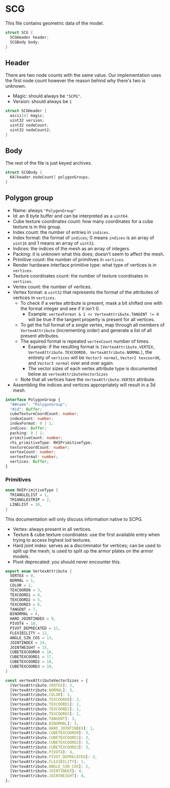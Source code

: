 # SCG

This file contains geometric data of the model.

```cpp
struct SCG {
  SCGHeader header;
  SCGBody body;
}
```

## Header

There are two node counts with the same value. Our implementation uses the first node count however the reason behind why there's two is unknown.

- Magic: should always be `"SCPG"`.
- Version: should always be `1`

```cpp
struct SCGHeader {
  ascii[4] magic;
  uint32 version;
  uint32 nodeCount;
  uint32 nodeCount2;
}
```

## Body

The rest of the file is just keyed archives.

```cpp
struct SCGBody {
  KA[header.nodeCount] polygonGroups;
}
```

## Polygon group

- Name: always `"PolygonGroup"`
- Id: an 8 byte buffer and can be interpreted as a `uint64`.
- Cube texture coordinates count: how many coordinates for a cube texture is in this group.
- Index count: the number of entries in `indices`.
- Index format: the format of `indices`; 0 means `indices` is an array of `uint16` and 1 means an array of `uint32`.
- Indices: the indices of the mesh as an array of integers.
- Packing: it is unknown what this does; doesn't seem to affect the mesh.
- Primitive count: the number of primitives in `vertices`.
- Render hardware interface primitive type: what type of vertices is in `vertices`.
- Texture coordinates count: the number of texture coordinates in `vertices`.
- Vertex count: the number of vertices.
- Vertex format: a `uint32` that represents the format of the attributes of vertices in `vertices`.
  - To check if a vertex attribute is present, mask a bit shifted one with the format integer and see if it isn't 0.
    - Example: `vertexFormat & 1 << VertexAttribute.TANGENT != 0` will be true if the tangent property is present for all vertices.
  - To get the full format of a single vertex, map through all members of `VertexAttribute` (incrementing order) and generate a list of all present attributes.
  - The aquired format is repeated `vertexCount` number of times.
    - Example: if the resulting format is `[VertexAttribute.VERTEX, VertexAttribute.TEXCOORD0, VertexAttribute.NORMAL]`, the entirety of `vertices` will be `Vector3 normal`, `Vector2 texcoord0`, and `Vector3 normal` over and over again.
    - The vector sizes of each vertex attribute type is documented below as `vertexAttributeVectorSizes`
  - Note that all vertices have the `VertexAttribute.VERTEX` attribute.
- Assembling the indices and vertices appropriately will result in a 3d mesh.

```ts
interface PolygonGroup {
  "##name": "PolygonGroup";
  "#id": Buffer;
  cubeTextureCoordCount: number;
  indexCount: number;
  indexFormat: 0 | 1;
  indices: Buffer;
  packing: 0 | 1;
  primitiveCount: number;
  rhi_primitiveType: RHIPrimitiveType;
  textureCoordCount: number;
  vertexCount: number;
  vertexFormat: number;
  vertices: Buffer;
}
```

### Primitives

```cpp
enum RHIPrimitiveType {
  TRIANGLELIST = 1,
  TRIANGLESTRIP = 2,
  LINELIST = 10,
}
```

This documentation will only discuss information native to SCPG.

- Vertex: always present in all vertices.
- Texture & cube texture coordinates: use the first available entry when trying to access highest lod textures.
- Hard joint index: serves as a discriminator for vertices; can be used to split up the mesh; is used to split up the armor plates on the armor models.
- Pivot deprecated: you should never encounter this.

```cpp
export enum VertexAttribute {
  VERTEX = 0,
  NORMAL = 1,
  COLOR = 2,
  TEXCOORD0 = 3,
  TEXCOORD1 = 4,
  TEXCOORD2 = 5,
  TEXCOORD3 = 6,
  TANGENT = 7,
  BINORMAL = 8,
  HARD_JOINTINDEX = 9,
  PIVOT4 = 10,
  PIVOT_DEPRECATED = 11,
  FLEXIBILITY = 12,
  ANGLE_SIN_COS = 13,
  JOINTINDEX = 14,
  JOINTWEIGHT = 15,
  CUBETEXCOORD0 = 16,
  CUBETEXCOORD1 = 17,
  CUBETEXCOORD2 = 18,
  CUBETEXCOORD3 = 19,
}
```

```ts
const vertexAttributeVectorSizes = {
  [VertexAttribute.VERTEX]: 3,
  [VertexAttribute.NORMAL]: 3,
  [VertexAttribute.COLOR]: 1,
  [VertexAttribute.TEXCOORD0]: 2,
  [VertexAttribute.TEXCOORD1]: 2,
  [VertexAttribute.TEXCOORD2]: 2,
  [VertexAttribute.TEXCOORD3]: 2,
  [VertexAttribute.TANGENT]: 3,
  [VertexAttribute.BINORMAL]: 3,
  [VertexAttribute.HARD_JOINTINDEX]: 1,
  [VertexAttribute.CUBETEXCOORD0]: 3,
  [VertexAttribute.CUBETEXCOORD1]: 3,
  [VertexAttribute.CUBETEXCOORD2]: 3,
  [VertexAttribute.CUBETEXCOORD3]: 3,
  [VertexAttribute.PIVOT4]: 4,
  [VertexAttribute.PIVOT_DEPRECATED]: 3,
  [VertexAttribute.FLEXIBILITY]: 1,
  [VertexAttribute.ANGLE_SIN_COS]: 2,
  [VertexAttribute.JOINTINDEX]: 4,
  [VertexAttribute.JOINTWEIGHT]: 4,
};
```
